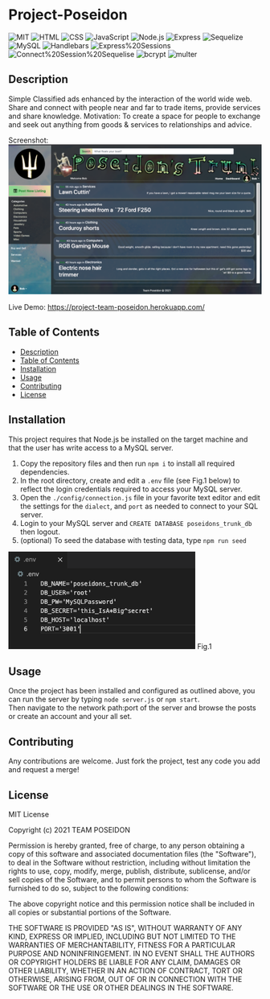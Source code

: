 # Project-Poseidon
![MIT](https://img.shields.io/badge/Licence-MIT-orange) ![HTML](https://img.shields.io/badge/Tech-HTML-lightblue)  ![CSS](https://img.shields.io/badge/Tech-CSS-lightblue)  ![JavaScript](https://img.shields.io/badge/Tech-JavaScript-lightblue)  ![Node.js](https://img.shields.io/badge/Tech-Node.js-lightblue)  ![Express](https://img.shields.io/badge/Tech-Express-lightblue)  ![Sequelize](https://img.shields.io/badge/Tech-Sequelize-lightblue)  ![MySQL](https://img.shields.io/badge/Tech-MySQL-lightblue)  ![Handlebars](https://img.shields.io/badge/Tech-Handlebars-lightblue)  ![Express%20Sessions](https://img.shields.io/badge/Tech-Express%20Sessions-lightblue)  ![Connect%20Session%20Sequelise](https://img.shields.io/badge/Tech-Connect%20Session%20Sequelise-lightblue)  ![bcrypt](https://img.shields.io/badge/Tech-bcrypt-lightblue)  ![multer](https://img.shields.io/badge/Tech-multer-lightblue) 

## Description
Simple Classified ads enhanced by the interaction of the world wide web. Share and connect with people near and far to trade items, provide services and share knowledge. 
Motivation:  To create a space for people to exchange and seek out anything from goods & services to relationships and advice.

Screenshot: \
![App Screenshot](./assets/screenshots/app-screenshot-1.png)

Live Demo:
https://project-team-poseidon.herokuapp.com/

## Table of Contents

* [Description](#description)
* [Table of Contents](#table-of-contents)
* [Installation](#installation)
* [Usage](#usage)
* [Contributing](#contributing)
* [License](#license)

## Installation

This project requires that Node.js be installed on the target machine and that the user has write access to a MySQL server.  
1. Copy the repository files and then run `npm i` to install all required dependencies.  
2. In the root directory, create and edit a `.env` file (see Fig.1 below) to reflect the login credentials required to access your MySQL server. 
3. Open the `./config/connection.js` file in your favorite text editor and edit the settings for the `dialect`, and `port` as needed to connect to your SQL server.
4. Login to your MySQL server and `CREATE DATABASE poseidons_trunk_db` then logout.  
5. (optional) To seed the database with testing data, type `npm run seed` 

![Fig.1](./assets/screenshots/dotenv-config.png)
Fig.1

## Usage

Once the project has been installed and configured as outlined above, you can run the server by typing `node server.js` or `npm start`.  
Then navigate to the network path:port of the server and browse the posts or create an account and your all set.  

## Contributing

Any contributions are welcome. Just fork the project, test any code you add and request a merge!  
   
## License

MIT License

Copyright (c) 2021 TEAM POSEIDON

Permission is hereby granted, free of charge, to any person obtaining a copy
of this software and associated documentation files (the "Software"), to deal
in the Software without restriction, including without limitation the rights
to use, copy, modify, merge, publish, distribute, sublicense, and/or sell
copies of the Software, and to permit persons to whom the Software is
furnished to do so, subject to the following conditions:

The above copyright notice and this permission notice shall be included in all
copies or substantial portions of the Software.

THE SOFTWARE IS PROVIDED "AS IS", WITHOUT WARRANTY OF ANY KIND, EXPRESS OR
IMPLIED, INCLUDING BUT NOT LIMITED TO THE WARRANTIES OF MERCHANTABILITY,
FITNESS FOR A PARTICULAR PURPOSE AND NONINFRINGEMENT. IN NO EVENT SHALL THE
AUTHORS OR COPYRIGHT HOLDERS BE LIABLE FOR ANY CLAIM, DAMAGES OR OTHER
LIABILITY, WHETHER IN AN ACTION OF CONTRACT, TORT OR OTHERWISE, ARISING FROM,
OUT OF OR IN CONNECTION WITH THE SOFTWARE OR THE USE OR OTHER DEALINGS IN THE
SOFTWARE.
                 

     

